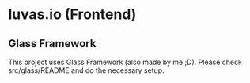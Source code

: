 # luvas.io (Frontend)

## Glass Framework
This project uses Glass Framework (also made by me ;D).
Please check src/glass/README and do the necessary setup.